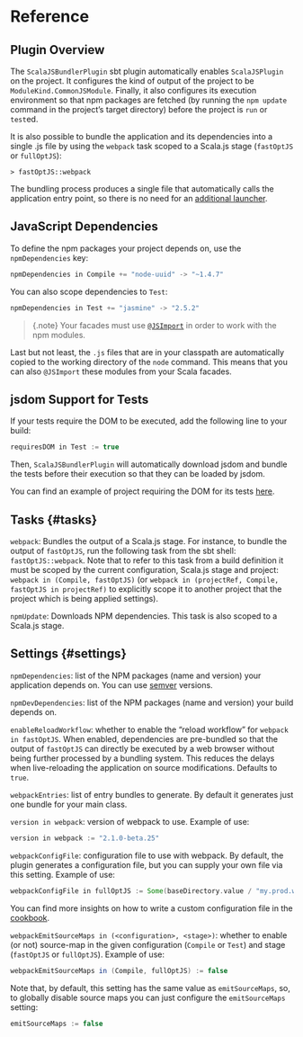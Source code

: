 # Reference

## Plugin Overview

The `ScalaJSBundlerPlugin` sbt plugin automatically enables `ScalaJSPlugin` on the project. It configures
the kind of output of the project to be `ModuleKind.CommonJSModule`. Finally, it also configures its
execution environment so that npm packages are fetched (by running the `npm update` command in the
project’s target directory) before the project is `run` or `test`ed.

It is also possible to bundle the application and its dependencies into a single .js file by using
the `webpack` task scoped to a Scala.js stage (`fastOptJS` or `fullOptJS`):

~~~
> fastOptJS::webpack
~~~

The bundling process produces a single file that automatically calls the application entry
point, so there is no need for an
[additional launcher](http://www.scala-js.org/doc/project/building.html#writing-launcher-code).

## JavaScript Dependencies

To define the npm packages your project depends on, use the `npmDependencies` key:

~~~ scala
npmDependencies in Compile += "node-uuid" -> "~1.4.7"
~~~

You can also scope dependencies to `Test`:

~~~ scala
npmDependencies in Test += "jasmine" -> "2.5.2"
~~~

> {.note}
> Your facades must use
> [`@JSImport`](https://www.scala-js.org/doc/interoperability/facade-types.html#a-nameimporta-imports-from-other-javascript-modules)
> in order to work with the npm modules.

Last but not least, the `.js` files that are in your classpath are automatically copied to the
working directory of the `node` command. This means that you can also `@JSImport` these modules from
your Scala facades.

## jsdom Support for Tests

If your tests require the DOM to be executed, add the following line to your build:

~~~ scala
requiresDOM in Test := true
~~~

Then, `ScalaJSBundlerPlugin` will automatically download jsdom and bundle the tests before
their execution so that they can be loaded by jsdom.

You can find an example of project requiring the DOM for its tests
[here](https://github.com/scalacenter/scalajs-bundler/blob/master/sbt-scalajs-bundler/src/sbt-test/sbt-scalajs-bundler/static/).

## Tasks {#tasks}

`webpack`: Bundles the output of a Scala.js stage. For instance, to bundle the
output of `fastOptJS`, run the following task from the sbt shell: `fastOptJS::webpack`.
Note that to refer to this task from a build definition it must be scoped by the
current configuration, Scala.js stage and project: `webpack in (Compile, fastOptJS)`
(or `webpack in (projectRef, Compile, fastOptJS in projectRef)` to explicitly scope
it to another project that the project which is being applied settings).

`npmUpdate`: Downloads NPM dependencies. This task is also scoped to a Scala.js stage.

## Settings {#settings}

`npmDependencies`: list of the NPM packages (name and version) your application depends on.
You can use [semver](https://docs.npmjs.com/misc/semver) versions.

`npmDevDependencies`: list of the NPM packages (name and version) your build depends on.

`enableReloadWorkflow`: whether to enable the “reload workflow” for `webpack in fastOptJS`.
When enabled, dependencies are pre-bundled so that the output of `fastOptJS` can directly
be executed by a web browser without being further processed by a bundling system. This
reduces the delays when live-reloading the application on source modifications. Defaults
to `true`.

`webpackEntries`: list of entry bundles to generate. By default it generates just one bundle
for your main class.

`version in webpack`: version of webpack to use. Example of use:

~~~ scala
version in webpack := "2.1.0-beta.25"
~~~

`webpackConfigFile`: configuration file to use with webpack. By default, the plugin generates a
configuration file, but you can supply your own file via this setting. Example of use:

~~~ scala
webpackConfigFile in fullOptJS := Some(baseDirectory.value / "my.prod.webpack.config.js")
~~~

You can find more insights on how to write a custom configuration file in the [cookbook](cookbook.md#custom-config).

`webpackEmitSourceMaps in (<configuration>, <stage>)`: whether to enable (or not) source-map in
the given configuration (`Compile` or `Test`) and stage (`fastOptJS` or `fullOptJS`). Example
of use:

~~~ scala
webpackEmitSourceMaps in (Compile, fullOptJS) := false
~~~

Note that, by default, this setting has the same value as `emitSourceMaps`, so, to globally
disable source maps you can just configure the `emitSourceMaps` setting:

~~~ scala
emitSourceMaps := false
~~~